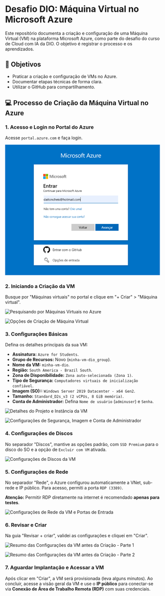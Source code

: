 # Desafio DIO: Máquina Virtual no Microsoft Azure

Este repositório documenta a criação e configuração de uma Máquina Virtual (VM) na plataforma Microsoft Azure, como parte do desafio do curso de Cloud com IA da DIO. O objetivo é registrar o processo e os aprendizados.

## 🎯 Objetivos

* Praticar a criação e configuração de VMs no Azure.
* Documentar etapas técnicas de forma clara.
* Utilizar o GitHub para compartilhamento.

## 💻 Processo de Criação da Máquina Virtual no Azure

### 1. **Acesso e Login no Portal do Azure**

Acesse `portal.azure.com` e faça login.

![Tela de Login no Portal do Azure](img/login.png)

### 2. **Iniciando a Criação da VM**

Busque por "Máquinas virtuais" no portal e clique em "+ Criar" > "Máquina virtual".

![Pesquisando por Máquinas Virtuais no Azure](img/pesquisaVM.png)

![Opções de Criação de Máquina Virtual](img/image_8e5452.png)

### 3. **Configurações Básicas**

Defina os detalhes principais da sua VM:

* **Assinatura:** `Azure for Students`.
* **Grupo de Recursos:** Novo (`minha-vm-dio_group`).
* **Nome da VM:** `minha-vm-dio`.
* **Região:** `South America - Brazil South`.
* **Zona de Disponibilidade:** `Zona auto-selecionada (Zona 1)`.
* **Tipo de Segurança:** `Computadores virtuais de inicialização confiável`.
* **Imagem (SO)::** `Windows Server 2019 Datacenter - x64 Gen2`.
* **Tamanho:** `Standard_D2s_v3 (2 vCPUs, 8 GiB memória)`.
* **Conta de Administrador:** Defina `Nome de usuário` (`adminuser`) e `Senha`.

![Detalhes do Projeto e Instância da VM](img/image_8e4d4e.png)

![Configurações de Segurança, Imagem e Conta de Administrador](img/image_8e462a.png)

### 4. **Configurações de Discos**

No separador "Discos", mantive as opções padrão, com `SSD Premium` para o disco do SO e a opção de `Excluir com VM` ativada.

![Configurações de Discos da VM](img/image_8df314.png)

### 5. **Configurações de Rede**

No separador "Rede", o Azure configurou automaticamente a VNet, sub-rede e IP público. Para acesso, permiti a porta `RDP (3389)`.

**Atenção:** Permitir RDP diretamente na internet é recomendado **apenas para testes**.

![Configurações de Rede da VM e Portas de Entrada](img/image_8df2d8.png)

### 6. **Revisar e Criar**

Na guia "Revisar + criar", validei as configurações e cliquei em "Criar".

![Resumo das Configurações da VM antes da Criação - Parte 1](img/image_8def50.png)

![Resumo das Configurações da VM antes da Criação - Parte 2](img/image_8def1a.png)

### 7. **Aguardar Implantação e Acessar a VM**

Após clicar em "Criar", a VM será provisionada (leva alguns minutos). Ao concluir, acesse a visão geral da VM e use o **IP público** para conectar-se via **Conexão de Área de Trabalho Remota (RDP)** com suas credenciais.


